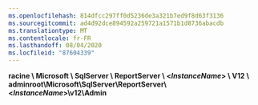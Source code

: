 ```yaml
---
ms.openlocfilehash: 814dfcc297ff0d5236de3a321b7ed9f8d63f3136
ms.sourcegitcommit: ad4d92dce894592a259721a1571b1d8736abacdb
ms.translationtype: MT
ms.contentlocale: fr-FR
ms.lasthandoff: 08/04/2020
ms.locfileid: "87604339"
---
```

<span data-ttu-id="d9e7e-101">**racine \\ Microsoft \\ SqlServer \\ ReportServer \\ \<*InstanceName*\> \\ V12 \\ admin**</span><span class="sxs-lookup"><span data-stu-id="d9e7e-101">**root\\Microsoft\\SqlServer\\ReportServer\\\<*InstanceName*\>\\v12\\Admin**</span></span>
